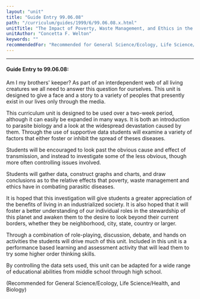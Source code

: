 ```yaml
---
layout: "unit"
title: "Guide Entry 99.06.08"
path: "/curriculum/guides/1999/6/99.06.08.x.html"
unitTitle: "The Impact of Poverty, Waste Management, and Ethics in the Control of Parasitic Infections"
unitAuthor: "Concetta F. Welton"
keywords: ""
recommendedFor: "Recommended for General Science/Ecology, Life Science/Health, and Biology"
---
```

<body>
<hr/>
<h4>
Guide Entry to 99.06.08:
</h4>
<p>Am I my brothers' keeper? As part of an interdependent web of all living creatures we all need to answer this question for ourselves.  This unit is designed to give a face and a story to a variety of peoples that presently exist in our lives only through the media.</p>
<p>
This curriculum unit is designed to be used over a two-week period, although it can easily be expanded in many ways.  It is both an introduction to parasite biology and a look at the widespread devastation caused by them. Through the use of supportive data students will examine a variety of factors that either foster or inhibit the spread of theses diseases.
</p>
<p>
Students will be encouraged to look past the obvious cause and effect of transmission, and instead to investigate some of the less obvious, though more often controlling issues involved.
</p>
<p>
Students will gather data, construct graphs and charts, and draw conclusions as to the relative effects that poverty, waste management and ethics have in combating parasitic diseases.
</p>
<p>
It is hoped that this investigation will give students a greater appreciation of the benefits of living in an industrialized society.  It is also hoped that it will foster a better understanding of our individual roles in the stewardship of this planet and awaken them to the desire to look beyond their current borders, whether they be neighborhood, city, state, country or larger.
</p>
<p>
Through a combination of role-playing, discussion, debate, and hands on activities the students will drive much of this unit.  Included in this unit is a performance based learning and assessment activity that will lead them to try some higher order thinking skills.
</p>
<p>
By controlling the data sets used, this unit can be adapted for a wide range of educational abilities from middle school through high school.
</p>
<p>
(Recommended for General Science/Ecology, Life Science/Health, and Biology)
</p>
</body>
